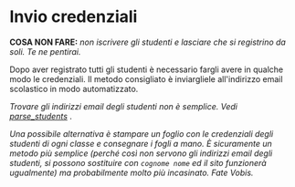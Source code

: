 # Invio credenziali
**COSA NON FARE:** *non iscrivere gli studenti e lasciare che si registrino da soli. Te ne pentirai.*

Dopo aver registrato tutti gli studenti è necessario fargli avere in qualche modo le credenziali. Il metodo consigliato è inviargliele all'indirizzo email scolastico in modo automatizzato.

*Trovare gli indirizzi email degli studenti non è semplice. Vedi [parse_students](parse_students.md)* .

*Una possibile alternativa è stampare un foglio con le credenziali degli studenti di ogni classe e consegnare i fogli a mano. È sicuramente un metodo più semplice (perché così non servono gli indirizzi email degli studenti, si possono sostituire con `cognome nome` ed il sito funzionerà ugualmente) ma probabilmente molto più incasinato. Fate Vobis.*
